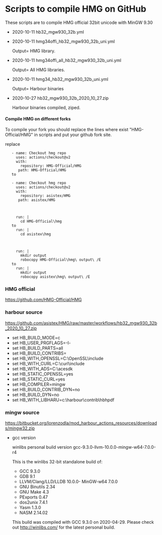 # Scripts to compile HMG on GitHub

These scripts are to compile HMG official 32bit unicode with MinGW 9.30

  - 2020-10-11  hb32_mgw930_32b.yml

  - 2020-10-11  hmg34offi_hb32_mgw930_32b_uni.yml
  
      Output= HMG library.

  - 2020-10-11  hmg34offi_all_hb32_mgw930_32b_uni.yml
  
      Output= All HMG libraries.

  - 2020-10-11  hmg34_hb32_mgw930_32b_uni.yml
  
      Output= Harbour binaries

  - 2020-10-27  hb32_mgw930_32b_2020_10_27.zip
  
      Harbour binaries compiled, ziped.

#### Compile HMG on different forks

 To compile your fork you should replace the lines where exist "HMG-Official/HMG" in scripts and put your github fork site.

replace
 ```
    - name: Checkout hmg repo
      uses: actions/checkout@v2
      with:
        repository: HMG-Official/HMG
       path: HMG-Official/HMG
    to

    - name: Checkout hmg repo
      uses: actions/checkout@v2
      with:
        repository: asistex/HMG
       path: asistex/HMG



      run: |
        cd HMG-Official\hmg
    to
      run: |
        cd asistex\hmg



      run: |
        mkdir output
        robocopy HMG-Official\hmg\ output\ /E
    to
      run: |
        mkdir output
        robocopy asistex\hmg\ output\ /E
 ```


### HMG official
  https://github.com/HMG-Official/HMG

### harbour source
  https://github.com/asistex/HMG/raw/master/workflows/hb32_mgw930_32b_2020_10_27.zip
  * set HB_BUILD_MODE=c
  * set HB_USER_PRGFLAGS=-l-
  * set HB_BUILD_PARTS=all
  * set HB_BUILD_CONTRIBS= 
  * set HB_WITH_OPENSSL=C:\OpenSSL\include
  * set HB_WITH_CURL=C:\curl\include
  * set HB_WITH_ADS=C:\acesdk 
  * set HB_STATIC_OPENSSL=yes
  * set HB_STATIC_CURL=yes       
  * set HB_COMPILER=mingw
  * set HB_BUILD_CONTRIB_DYN=no
  * set HB_BUILD_DYN=no
  * set HB_WITH_LIBHARU=c:\harbour\contrib\hbhpdf


### mingw source
  https://bitbucket.org/lorenzodla/mod_harbour_actions_resources/downloads/mingw32.zip
  * gcc version

    winlibs personal build version gcc-9.3.0-llvm-10.0.0-mingw-w64-7.0.0-r4

    This is the winlibs 32-bit standalone build of:

     - GCC 9.3.0
     - GDB 9.1
     - LLVM/Clang/LLD/LLDB 10.0.0- MinGW-w64 7.0.0
     - GNU Binutils 2.34
     - GNU Make 4.3
     - PExports 0.47
     - dos2unix 7.4.1
     - Yasm 1.3.0
     - NASM 2.14.02

     This build was compiled with GCC 9.3.0 on 2020-04-29.
     Please check out http://winlibs.com/ for the latest personal build.

